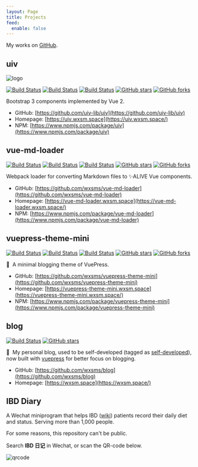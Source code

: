 ```yaml
---
layout: Page
title: Projects
feed:
  enable: false
---
```


My works on [GitHub](https://github.com/wxsms).

## uiv

![logo](https://uiv.wxsm.space/assets/image/logo.png)

[![Build Status](https://github.com/uiv-lib/uiv/workflows/CI/badge.svg)](https://github.com/uiv-lib/uiv)
[![Build Status](https://badgen.net/npm/dm/uiv)](https://www.npmjs.com/package/uiv)
[![Build Status](https://badgen.net/npm/v/uiv)](https://www.npmjs.com/package/uiv)
[![GitHub stars](https://badgen.net/github/stars/uiv-lib/uiv)](https://GitHub.com/uiv-lib/uiv/stargazers/)
[![GitHub forks](https://badgen.net/github/forks/uiv-lib/uiv)](https://github.com/uiv-lib/uiv/network/members)

Bootstrap 3 components implemented by Vue 2.

* GitHub: [https://github.com/uiv-lib/uiv](https://github.com/uiv-lib/uiv)
* Homepage: [https://uiv.wxsm.space](https://uiv.wxsm.space/)
* NPM: [https://www.npmjs.com/package/uiv](https://www.npmjs.com/package/uiv)

## vue-md-loader

[![Build Status](https://github.com/wxsms/vue-md-loader/workflows/CI/badge.svg)](https://github.com/wxsms/vue-md-loader)
[![Build Status](https://badgen.net/npm/dm/vue-md-loader)](https://www.npmjs.com/package/vue-md-loader)
[![Build Status](https://badgen.net/npm/v/vue-md-loader)](https://www.npmjs.com/package/vue-md-loader)
[![GitHub stars](https://badgen.net/github/stars/wxsms/vue-md-loader)](https://GitHub.com/wxsms/vue-md-loader/stargazers/)
[![GitHub forks](https://badgen.net/github/forks/wxsms/vue-md-loader)](https://github.com/wxsms/vue-md-loader/network/members)

Webpack loader for converting Markdown files to ✨ALIVE Vue components.

* GitHub: [https://github.com/wxsms/vue-md-loader](https://github.com/wxsms/vue-md-loader)
* Homepage: [https://vue-md-loader.wxsm.space](https://vue-md-loader.wxsm.space/)
* NPM: [https://www.npmjs.com/package/vue-md-loader](https://www.npmjs.com/package/vue-md-loader)

## vuepress-theme-mini

[![Build Status](https://github.com/wxsms/vuepress-theme-mini/workflows/CI/badge.svg)](https://github.com/wxsms/vuepress-theme-mini)
[![Build Status](https://badgen.net/npm/dm/vuepress-theme-mini)](https://www.npmjs.com/package/vuepress-theme-mini)
[![Build Status](https://badgen.net/npm/v/vuepress-theme-mini)](https://www.npmjs.com/package/vuepress-theme-mini)
[![GitHub stars](https://badgen.net/github/stars/wxsms/vuepress-theme-mini)](https://GitHub.com/wxsms/vuepress-theme-mini/stargazers/)
[![GitHub forks](https://badgen.net/github/forks/wxsms/vuepress-theme-mini)](https://github.com/wxsms/vuepress-theme-mini/network/members)

🎨 &nbsp;A minimal blogging theme of VuePress.

* GitHub: [https://github.com/wxsms/vuepress-theme-mini](https://github.com/wxsms/vuepress-theme-mini)
* Homepage: [https://vuepress-theme-mini.wxsm.space](https://vuepress-theme-mini.wxsm.space/)
* NPM: [https://www.npmjs.com/package/vuepress-theme-mini](https://www.npmjs.com/package/vuepress-theme-mini)

## blog

[![Build Status](https://github.com/wxsms/blog/workflows/CI/badge.svg)](https://github.com/wxsms/blog)
[![GitHub stars](https://badgen.net/github/stars/wxsms/blog)](https://GitHub.com/wxsms/blog/stargazers/)

:pencil: &nbsp;My personal blog, used to be self-developed (tagged as [self-developed](https://github.com/wxsms/blog/tree/self-developed)), now built with [vuepress](https://vuepress.vuejs.org/) for better focus on blogging.

* GitHub: [https://github.com/wxsms/blog](https://github.com/wxsms/blog)
* Homepage: [https://wxsm.space](https://wxsm.space/)

## IBD Diary

A Wechat miniprogram that helps IBD ([wiki](https://en.wikipedia.org/wiki/Inflammatory_bowel_disease)) patients record their daily diet and status. Serving more than 1,000 people.

For some reasons, this repository can't be public.

Search **IBD 日记** in Wechat, or scan the QR-code below.

![qrcode](https://user-images.githubusercontent.com/5960988/98328272-4b5f7c00-2030-11eb-8594-fc9ccbb04896.jpg)